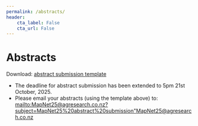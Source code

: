 ```yaml
---
permalink: /abstracts/
header:
    cta_label: False
    cta_url: False
---
```


# Abstracts

Download: [abstract submission template](https://mapnet2025.github.io/assets/MapNet-Abstract-Template-2025.docx)

- The deadline for abstract submission has been extended to 5pm 21st October, 2025.
- Please email your abstracts (using the template above) to: <mailto:MapNet25@agresearch.co.nz?subject=MapNet25%20abstract%20submission">MapNet25@agresearch.co.nz</a>
